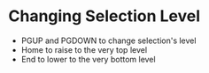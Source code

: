 # Changing Selection Level
- PGUP and PGDOWN to change selection's level
- Home to raise to the very top level
- End to lower to the very bottom level